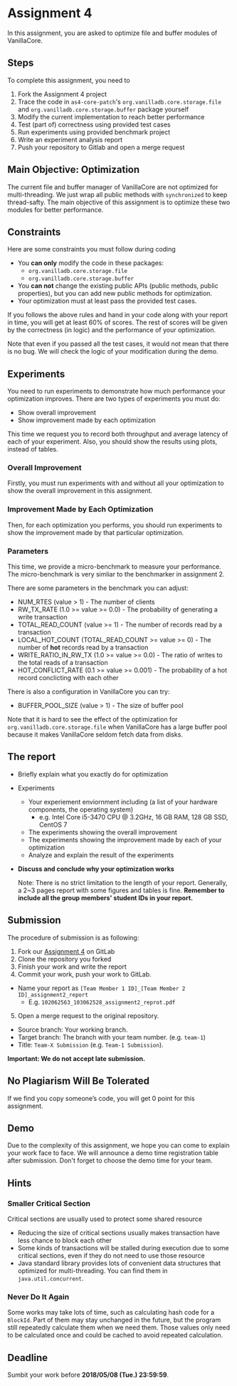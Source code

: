 # Assignment 4
In this assignment, you are asked to optimize file and buffer modules of VanillaCore.

## Steps
To complete this assignment, you need to

1. Fork the Assignment 4 project
2. Trace the code in `as4-core-patch`'s `org.vanilladb.core.storage.file` and `org.vanilladb.core.storage.buffer` package yourself
3. Modify the current implementation to reach better performance
4. Test (part of) correctness using provided test cases
5. Run experiments using provided benchmark project
6. Write an experiment analysis report
7. Push your repository to Gitlab and open a merge request


## Main Objective: Optimization

The current file and buffer manager of VanillaCore are not optimized for multi-threading. We just wrap all public methods with `synchronized` to keep thread-safty. The main objective of this assignment is to optimize these two modules for better performance.


## Constraints

Here are some constraints you must follow during coding

- You **can only** modify the code in these packages:
  - `org.vanilladb.core.storage.file`
  - `org.vanilladb.core.storage.buffer`
- You **can not** change the existing public APIs (public methods, public properties), but you can add new public methods for optimization.
- Your optimization must at least pass the provided test cases.

If you follows the above rules and hand in your code along with your report in time, you will get at least 60% of scores. The rest of scores will be given by the correctness (in logic) and the performance of your optimization.

Note that even if you passed all the test cases, it would not mean that there is no bug. We will check the logic of your modification during the demo.

## Experiments

You need to run experiments to demonstrate how much performance your optimization improves. There are two types of experiments you must do:

- Show overall improvement
- Show improvement made by each optimization

This time we request you to record both throughput and average latency of each of your experiment. Also, you should show the results using plots, instead of tables.

### Overall Improvement

Firstly, you must run experiments with and without all your optimization to show the overall improvement in this assignment.

### Improvement Made by Each Optimization

Then, for each optimization you performs, you should run experiments to show the improvement made by that particular optimization.

### Parameters

This time, we provide a micro-benchmark to measure your performance. The micro-benchmark is very simliar to the benchmarker in assignment 2.

There are some parameters in the benchmark you can adjust:
- NUM_RTES (value > 1) - The number of clients
- RW_TX_RATE (1.0 >= value >= 0.0) - The probability of generating a write transaction
- TOTAL_READ_COUNT (value >= 1) - The number of records read by a transaction
- LOCAL_HOT_COUNT (TOTAL_READ_COUNT >= value >= 0) - The number of **hot** records read by a transaction
- WRITE_RATIO_IN_RW_TX (1.0 >= value >= 0.0) - The ratio of writes to the total reads of a transaction
- HOT_CONFLICT_RATE (0.1 >= value >= 0.001) - The probability of a hot record conclicting with each other

There is also a configuration in VanillaCore you can try:
- BUFFER_POOL_SIZE (value > 1) - The size of buffer pool

Note that it is hard to see the effect of the optimization for `org.vanilladb.core.storage.file` when VanillaCore has a large buffer pool because it makes VanillaCore seldom fetch data from disks.

## The report

- Briefly explain what you exactly do for optimization
- Experiments
  - Your experiement enviornment including (a list of your hardware components, the operating system)
    - e.g. Intel Core i5-3470 CPU @ 3.2GHz, 16 GB RAM, 128 GB SSD, CentOS 7
  - The experiments showing the overall improvement
  - The experiments showing the improvement made by each of your optimization
  - Analyze and explain the result of the experiments
- **Discuss and conclude why your optimization works**

	Note: There is no strict limitation to the length of your report. Generally, a 2~3 pages report with some figures and tables is fine. **Remember to include all the group members' student IDs in your report.**


## Submission

The procedure of submission is as following:

1. Fork our [Assignment 4](https://shwu10.cs.nthu.edu.tw/courses-databases-2018-spring/db18-assignment-4) on GitLab
2. Clone the repository you forked
3. Finish your work and write the report
4. Commit your work, push your work to GitLab.
  - Name your report as `[Team Member 1 ID]_[Team Member 2 ID]_assignment2_report`
    - E.g. `102062563_103062528_assignment2_reprot.pdf`
5. Open a merge request to the original repository.
  - Source branch: Your working branch.
  - Target branch: The branch with your team number. (e.g. `team-1`)
  - Title: `Team-X Submission` (e.g. `Team-1 Submission`).

**Important: We do not accept late submission.**

## No Plagiarism Will Be Tolerated

If we find you copy someone’s code, you will get 0 point for this assignment.

## Demo

Due to the complexity of this assignment, we hope you can come to explain your work face to face. We will announce a demo time registration table after submission. Don't forget to choose the demo time for your team.

## Hints

### Smaller Critical Section

Critical sections are usually used to protect some shared resource
- Reducing the size of critical sections usually makes transaction have less chance to block each other
- Some kinds of transactions will be stalled during execution due to some critical sections, even if they do not need to use those resource
- Java standard library provides lots of convenient data structures that optimized for multi-threading. You can find them in `java.util.concurrent`.

### Never Do It Again

Some works may take lots of time, such as calculating hash code for a `BlockId`. Part of them may stay unchanged in the future, but the program still repeatedly calculate them when we need them. Those values only need to be calculated once and could be cached to avoid repeated calculation.

## Deadline
Sumbit your work before **2018/05/08 (Tue.) 23:59:59**.
